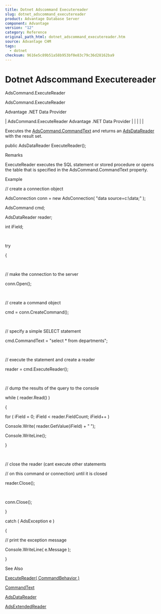 ```yaml
---
title: Dotnet Adscommand Executereader
slug: dotnet_adscommand_executereader
product: Advantage Database Server
component: Advantage
version: "12"
category: Reference
original_path_html: dotnet_adscommand_executereader.htm
source: Advantage CHM
tags:
  - dotnet
checksum: 9616e5c89b51a58b953bf0e83c79c36d28162ba9
---
```


# Dotnet Adscommand Executereader

AdsCommand.ExecuteReader

AdsCommand.ExecuteReader

Advantage .NET Data Provider

| AdsCommand.ExecuteReader  Advantage .NET Data Provider |  |  |  |  |

Executes the [AdsCommand.CommandText](dotnet_adscommand_commandtext.md) and returns an [AdsDataReader](dotnet_adsdatareader.md) with the result set.

public AdsDataReader ExecuteReader();

Remarks

ExecuteReader executes the SQL statement or stored procedure or opens the table that is specified in the AdsCommand.CommandText property.

Example

// create a connection object

AdsConnection conn = new AdsConnection( "data source=c:\\data;" );

AdsCommand cmd;

AdsDataReader reader;

int iField;

 

try

{

 

// make the connection to the server

conn.Open();

 

// create a command object

cmd = conn.CreateCommand();

 

// specify a simple SELECT statement

cmd.CommandText = "select \* from departments";

 

// execute the statement and create a reader

reader = cmd.ExecuteReader();

 

// dump the results of the query to the console

while ( reader.Read() )

{

for ( iField = 0; iField < reader.FieldCount; iField++ )

Console.Write( reader.GetValue(iField) + " ");

Console.WriteLine();

}

 

// close the reader (cant execute other statements

// on this command or connection) until it is closed

reader.Close();

 

conn.Close();

}

catch ( AdsException e )

{

// print the exception message

Console.WriteLine( e.Message );

}

See Also

[ExecuteReader( CommandBehavior )](dotnet_adscommand_executereader_commandbehavior_.md)

[CommandText](dotnet_adscommand_commandtext.md)

[AdsDataReader](dotnet_adsdatareader.md)

[AdsExtendedReader](dotnet_adsextendedreader.md)
